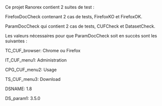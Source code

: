 Ce projet Ranorex contient 2 suites de test :

FirefoxDocCheck contenant 2 cas de tests, FirefoxKO et FirefoxOK.

ParamDocCheck qui contient 2 cas de tests, CUFCheck et DatasetCheck.

Les valeurs nécessaires pour que ParamDocCheck soit en succès sont les suivantes :

TC_CUF_browser: Chrome ou Firefox

IT_CUF_menu1: Administration

CPG_CUF_menu2: Usage

TS_CUF_menu3: Download

DSNAME: 1.8

DS_param1: 3.5.0